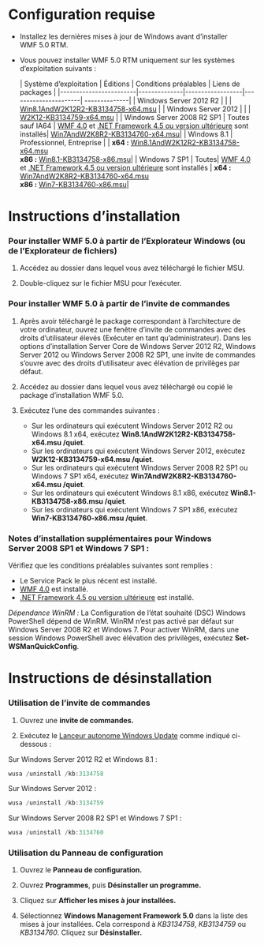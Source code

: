 # Configuration requise

- Installez les dernières mises à jour de Windows avant d’installer WMF 5.0 RTM.
- Vous pouvez installer WMF 5.0 RTM uniquement sur les systèmes d’exploitation suivants :

    | Système d’exploitation       | Éditions         | Conditions préalables        |  Liens de packages |
    |------------------------|--------------|------------------|----------------------| --------------|
    | Windows Server 2012 R2 |  |  | [Win8.1AndW2K12R2-KB3134758-x64.msu](http://go.microsoft.com/fwlink/?LinkId=717507) |
    | Windows Server 2012    |  |  | [W2K12-KB3134759-x64.msu](http://go.microsoft.com/fwlink/?LinkId=717506) |
    | Windows Server 2008 R2 SP1 | Toutes sauf IA64 | [WMF 4.0](http://www.microsoft.com/en-us/download/details.aspx?id=40855) et [.NET Framework 4.5 ou version ultérieure](https://msdn.microsoft.com/en-us/library/5a4x27ek.aspx) sont installés| [Win7AndW2K8R2-KB3134760-x64.msu](http://go.microsoft.com/fwlink/?LinkId=717504)|
    | Windows 8.1 | Professionnel, Entreprise | | **x64 :** [Win8.1AndW2K12R2-KB3134758-x64.msu](http://go.microsoft.com/fwlink/?LinkId=717507) </br> **x86 :** [Win8.1-KB3134758-x86.msu](http://go.microsoft.com/fwlink/?LinkID=717963)|
    | Windows 7 SP1 | Toutes| [WMF 4.0](http://www.microsoft.com/en-us/download/details.aspx?id=40855) et [.NET Framework 4.5 ou version ultérieure](https://msdn.microsoft.com/en-us/library/5a4x27ek.aspx) sont installés | **x64 :** [Win7AndW2K8R2-KB3134760-x64.msu](http://go.microsoft.com/fwlink/?LinkId=717504)  </br> **x86 :** [Win7-KB3134760-x86.msu](http://go.microsoft.com/fwlink/?LinkID=717962)|

# Instructions d’installation

### Pour installer WMF 5.0 à partir de l’Explorateur Windows (ou de l’Explorateur de fichiers)

1. Accédez au dossier dans lequel vous avez téléchargé le fichier MSU.

2. Double-cliquez sur le fichier MSU pour l’exécuter.

### Pour installer WMF 5.0 à partir de l’invite de commandes

1. Après avoir téléchargé le package correspondant à l’architecture de votre ordinateur, ouvrez une fenêtre d’invite de commandes avec des droits d’utilisateur élevés (Exécuter en tant qu’administrateur). Dans les options d’installation Server Core de Windows Server 2012 R2, Windows Server 2012 ou Windows Server 2008 R2 SP1, une invite de commandes s’ouvre avec des droits d’utilisateur avec élévation de privilèges par défaut.

2. Accédez au dossier dans lequel vous avez téléchargé ou copié le package d’installation WMF 5.0.

3. Exécutez l’une des commandes suivantes :
    - Sur les ordinateurs qui exécutent Windows Server 2012 R2 ou Windows 8.1 x64, exécutez **Win8.1AndW2K12R2-KB3134758-x64.msu /quiet**.
    - Sur les ordinateurs qui exécutent Windows Server 2012, exécutez **W2K12-KB3134759-x64.msu /quiet**.
    - Sur les ordinateurs qui exécutent Windows Server 2008 R2 SP1 ou Windows 7 SP1 x64, exécutez **Win7AndW2K8R2-KB3134760-x64.msu /quiet**.
    - Sur les ordinateurs qui exécutent Windows 8.1 x86, exécutez **Win8.1-KB3134758-x86.msu /quiet**.
    - Sur les ordinateurs qui exécutent Windows 7 SP1 x86, exécutez **Win7-KB3134760-x86.msu /quiet**.

### Notes d’installation supplémentaires pour Windows Server 2008 SP1 et Windows 7 SP1 :

Vérifiez que les conditions préalables suivantes sont remplies :
- Le Service Pack le plus récent est installé.
- [WMF 4.0](http://www.microsoft.com/en-us/download/details.aspx?id=40855) est installé.
- [.NET Framework 4.5 ou version ultérieure](https://msdn.microsoft.com/en-us/library/5a4x27ek.aspx) est installé.

*Dépendance WinRM :*
La Configuration de l’état souhaité (DSC) Windows PowerShell dépend de WinRM. WinRM n’est pas activé par défaut sur Windows Server 2008 R2 et Windows 7. Pour activer WinRM, dans une session Windows PowerShell avec élévation des privilèges, exécutez **Set-WSManQuickConfig**.

# Instructions de désinstallation

### Utilisation de l’invite de commandes

1.  Ouvrez une **invite de commandes.**

2.  Exécutez le [Lanceur autonome Windows Update](https://support.microsoft.com/en-us/kb/934307) comme indiqué ci-dessous :

Sur Windows Server 2012 R2 et Windows 8.1 :
```powershell
wusa /uninstall /kb:3134758
```
Sur Windows Server 2012 :
```powershell
wusa /uninstall /kb:3134759
```
Sur Windows Server 2008 R2 SP1 et Windows 7 SP1 :
```powershell
wusa /uninstall /kb:3134760
```

### Utilisation du Panneau de configuration

1.  Ouvrez le **Panneau de configuration.**

2.  Ouvrez **Programmes**, puis **Désinstaller un programme.**

3.  Cliquez sur **Afficher les mises à jour installées.**

4.  Sélectionnez **Windows Management Framework 5.0** dans la liste des mises à jour installées. Cela correspond à *KB3134758*, *KB3134759* ou *KB3134760*. Cliquez sur **Désinstaller.**
<!--HONumber=Mar16_HO2-->
